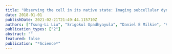 ```yaml
---
title: "Observing the cell in its native state: Imaging subcellular dynamics in multicellular organisms"
date: 2018-01-01
publishDate: 2021-02-21T21:49:44.115710Z
authors: ["Tsung-Li Liu", "Srigokul Upadhyayula", "Daniel E Milkie", "Ved Singh", "Kai Wang", "Ian A Swinburne", "Kishore R Mosaliganti", "Zach M Collins", "Tom W Hiscock", "Jamien Shea", " others"]
publication_types: ["2"]
abstract: ""
featured: false
publication: "*Science*"
---
```



